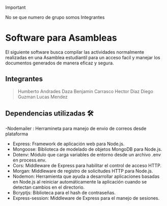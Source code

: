 > [!IMPORTANT]
> No se que numero de grupo somos
>Integrantes


# Software para Asambleas

El siguiente software busca compilar las actividades normalmente realizadas en una Asamblea estudiantil para un acceso facil y manejar los documentos generados de manera eficaz y segura.

## Integrantes 
>Humberto Andrades Daza
>Benjamin Carrasco
>Hector Diaz
>Diego Guzman
>Lucas Mendez

## Dependencias utilizadas 🛠️
-Nodemailer : Herramineta para manejo de envio de correos desde plataforma
- Express: Framework de aplicación web para Node.js.
- Mongoose: Biblioteca de modelado de objetos MongoDB para Node.js.
- Dotenv: Módulo que carga variables de entorno desde un archivo .env en process.env.
- Cors: Middleware de Express para habilitar el control de acceso HTTP.
- Morgan: Middleware de registro de solicitudes HTTP para Node.js.
- Nodemon: Herramienta que ayuda a desarrollar aplicaciones basadas en Node.js al reiniciar automáticamente la aplicación cuando se detectan cambios en el directorio.
- Bcryptjs: Biblioteca para el hash de contraseñas.
- Express-session: Middleware de Express para el manejo de sesiones.
